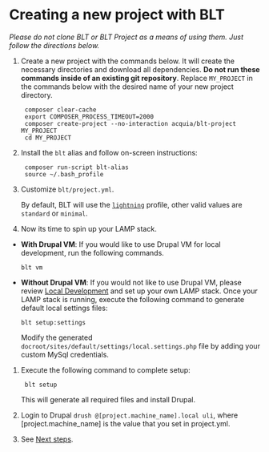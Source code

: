# Creating a new project with BLT

*Please do not clone BLT or BLT Project as a means of using them. Just follow the directions below.*

1. Create a new project with the commands below. It will create the necessary directories and download all dependencies. **Do not run these commands inside of an existing git repository**. Replace `MY_PROJECT` in the commands below with the desired name of your new project directory.

        composer clear-cache
        export COMPOSER_PROCESS_TIMEOUT=2000
        composer create-project --no-interaction acquia/blt-project MY_PROJECT
        cd MY_PROJECT

1. Install the `blt` alias and follow on-screen instructions:

        composer run-script blt-alias
        source ~/.bash_profile

1. Customize `blt/project.yml`.

    By default, BLT will use the [`lightning`](https://github.com/acquia/lightning) profile, other valid values are `standard` or `minimal`.

1. Now its time to spin up your LAMP stack.
  - **With Drupal VM**: If you would like to use Drupal VM for local development, run the following commands.

        blt vm


  - **Without Drupal VM**: If you would not like to use Drupal VM, please review [Local Development](http://blt.readthedocs.io/en/8.x/readme/local-development/) and set up your own LAMP stack. Once your LAMP stack is running, execute the following command to generate default local settings files:

        blt setup:settings

    Modify the generated `docroot/sites/default/settings/local.settings.php` file by adding your custom MySql credentials.

1. Execute the following command to complete setup:

        blt setup

   This will generate all required files and install Drupal.

1. Login to Drupal `drush @[project.machine_name].local uli`, where [project.machine_name] is the value that you set in project.yml.

1. See [Next steps](next-steps.md).
